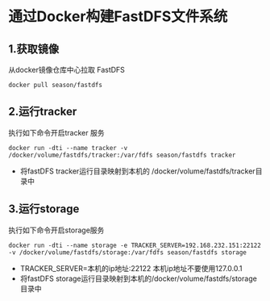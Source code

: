 # 通过Docker构建FastDFS文件系统

## 1.获取镜像
从docker镜像仓库中心拉取 FastDFS
```shell script
docker pull season/fastdfs
```

## 2.运行tracker
执行如下命令开启tracker 服务
```shell script
docker run -dti --name tracker -v /docker/volume/fastdfs/tracker:/var/fdfs season/fastdfs tracker
```
* 将fastDFS tracker运行目录映射到本机的 /docker/volume/fastdfs/tracker目录中  

## 3.运行storage
执行如下命令开启storage服务
```shell script
docker run -dti --name storage -e TRACKER_SERVER=192.168.232.151:22122 -v /docker/volume/fastdfs/storage:/var/fdfs season/fastdfs storage
```
* TRACKER_SERVER=本机的ip地址:22122 本机ip地址不要使用127.0.0.1
* 将fastDFS storage运行目录映射到本机的/docker/volume/fastdfs/storage目录中

